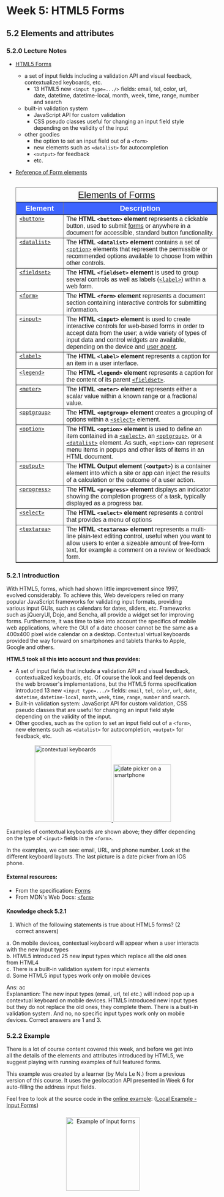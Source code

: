 # Week 5: HTML5 Forms


## 5.2 Elements and attributes


### 5.2.0 Lecture Notes

+ [HTML5 Forms](#521-introduction)
  + a set of input fields including a validation API and visual feedback, contextualized keyboards, etc.
    + 13 HTML5 new `<input type=.../>` fields: email, tel, color, url, date, datetime, datetime-local, month, week, time, range, number and search
  + built-in validation system
    + JavaScript API for custom validation
    + CSS pseudo classes useful for changing an input field style depending on the validity of the input
  + other goodies
    + the option to set an input field out of a `<form>`
    + new elements such as `<datalist>` for autocompletion
    + `<output>` for feedback
    + etc.

+ [Reference of Form elements](https://developer.mozilla.org/en-US/docs/Web/HTML/Element#Forms)<br/><br/>

  <table style="font-family: Arial,Helvetica,Sans-Serif; margin: 0 auto; width: 55vw;" cellspacing="0" cellpadding="5" border="1">
    <caption style="font-size: 1.5em; margin: 0.2em;"><a href="https://developer.mozilla.org/en-US/docs/Web/HTML/Element#Forms">Elements of Forms</a></caption>
    <thead>
    <tr style="font-size: 1.2em;">
      <th style="text-align: center; background-color: #3d64ff; color: #ffffff; width:5%;">Element</th>
      <th style="text-align: center; background-color: #3d64ff; color: #ffffff; width:40%;">Description</th>
    </tr>
    </thead>
  <tbody>
    <tr>
    <td style="vertical-align: top;"><a href="https://developer.mozilla.org/en-US/docs/Web/HTML/Element/button" title="The HTML <button> element represents a clickable button, used to submit forms or anywhere in a document for accessible, standard button functionality."><code>&lt;button&gt;</code></a></td>
    <td>The <strong>HTML <code>&lt;button&gt;</code> element</strong> represents a clickable button, used to submit <a href="https://developer.mozilla.org/en-US/docs/Learn/HTML/Forms">forms</a> or anywhere in a document for accessible, standard button functionality.</td>
    </tr>
    <tr>
    <td style="vertical-align: top;"><a href="https://developer.mozilla.org/en-US/docs/Web/HTML/Element/datalist" title="The HTML <datalist> element contains a set of <option> elements that represent the permissible or recommended options available to choose from within other controls."><code>&lt;datalist&gt;</code></a></td>
    <td>The <strong>HTML <code>&lt;datalist&gt;</code> element</strong> contains a set of <a href="https://developer.mozilla.org/en-US/docs/Web/HTML/Element/option" title="The HTML <option> element is used to define an item contained in a <select>, an <optgroup>, or a <datalist>&nbsp;element. As such,&nbsp;<option>&nbsp;can represent menu items in popups and other lists of items in an HTML document."><code>&lt;option&gt;</code></a> elements that represent the permissible or recommended options available to choose from within other controls.</td>
    </tr>
    <tr>
    <td style="vertical-align: top;"><a href="https://developer.mozilla.org/en-US/docs/Web/HTML/Element/fieldset" title="The HTML <fieldset> element is used to group several controls as well as labels (<label>) within a web form."><code>&lt;fieldset&gt;</code></a></td>
    <td>The <strong>HTML <code>&lt;fieldset&gt;</code> element</strong> is used to group several controls as well as labels (<a href="https://developer.mozilla.org/en-US/docs/Web/HTML/Element/label" title="The HTML <label> element represents a caption for an item in a user interface."><code>&lt;label&gt;</code></a>) within a web form.</td>
    </tr>
    <tr>
    <td style="vertical-align: top;"><a href="https://developer.mozilla.org/en-US/docs/Web/HTML/Element/form" title="The HTML <form> element represents a document section containing interactive controls for submitting information."><code>&lt;form&gt;</code></a></td>
    <td>The <strong>HTML <code>&lt;form&gt;</code> element</strong> represents a document section containing interactive controls for submitting information.</td>
    </tr>
    <tr>
    <td style="vertical-align: top;"><a href="https://developer.mozilla.org/en-US/docs/Web/HTML/Element/input" title="The HTML <input> element is used to create interactive controls for web-based forms in order to accept data from the user; a wide variety of types of input data and control widgets are available, depending on the device and user agent. "><code>&lt;input&gt;</code></a></td>
    <td>The <strong>HTML <code>&lt;input&gt;</code> element</strong> is used to create interactive controls for web-based forms in order to accept data from the user; a wide variety of types of input data and control widgets are available, depending on the device and <a href="https://developer.mozilla.org/en-US/docs/Glossary/user_agent">user agent</a>. </td>
    </tr>
    <tr>
    <td style="vertical-align: top;"><a href="https://developer.mozilla.org/en-US/docs/Web/HTML/Element/label" title="The HTML <label> element represents a caption for an item in a user interface."><code>&lt;label&gt;</code></a></td>
    <td>The <strong>HTML <code>&lt;label&gt;</code> element</strong> represents a caption for an item in a user interface.</td>
    </tr>
    <tr>
    <td style="vertical-align: top;"><a href="https://developer.mozilla.org/en-US/docs/Web/HTML/Element/legend" title="The HTML <legend> element represents a caption for the content of its parent <fieldset>."><code>&lt;legend&gt;</code></a></td>
    <td>The <strong>HTML <code>&lt;legend&gt;</code> element</strong> represents a caption for the content of its parent <a href="https://developer.mozilla.org/en-US/docs/Web/HTML/Element/fieldset" title="The HTML <fieldset> element is used to group several controls as well as labels (<label>) within a web form."><code>&lt;fieldset&gt;</code></a>.</td>
    </tr>
    <tr>
    <td style="vertical-align: top;"><a href="https://developer.mozilla.org/en-US/docs/Web/HTML/Element/meter" title="The HTML <meter> element represents either a scalar value within a known range or a fractional value."><code>&lt;meter&gt;</code></a></td>
    <td>The <strong>HTML <code>&lt;meter&gt;</code> element</strong> represents either a scalar value within a known range or a fractional value.</td>
    </tr>
    <tr>
    <td style="vertical-align: top;"><a href="https://developer.mozilla.org/en-US/docs/Web/HTML/Element/optgroup" title="The HTML <optgroup> element creates a grouping of options within a <select> element."><code>&lt;optgroup&gt;</code></a></td>
    <td>The <strong>HTML <code>&lt;optgroup&gt;</code> element</strong> creates a grouping of options within a <a href="https://developer.mozilla.org/en-US/docs/Web/HTML/Element/select" title="The HTML <select> element represents a control that provides a menu of options"><code>&lt;select&gt;</code></a> element.</td>
    </tr>
    <tr>
    <td style="vertical-align: top;"><a href="https://developer.mozilla.org/en-US/docs/Web/HTML/Element/option" title="The HTML <option> element is used to define an item contained in a <select>, an <optgroup>, or a <datalist>&nbsp;element. As such,&nbsp;<option>&nbsp;can represent menu items in popups and other lists of items in an HTML document."><code>&lt;option&gt;</code></a></td>
    <td>The <strong>HTML <code>&lt;option&gt;</code> element</strong> is used to define an item contained in a <a href="https://developer.mozilla.org/en-US/docs/Web/HTML/Element/select" title="The HTML <select> element represents a control that provides a menu of options"><code>&lt;select&gt;</code></a>, an <a href="https://developer.mozilla.org/en-US/docs/Web/HTML/Element/optgroup" title="The HTML <optgroup> element creates a grouping of options within a <select> element."><code>&lt;optgroup&gt;</code></a>, or a <a href="https://developer.mozilla.org/en-US/docs/Web/HTML/Element/datalist" title="The HTML <datalist> element contains a set of <option> elements that represent the permissible or recommended options available to choose from within other controls."><code>&lt;datalist&gt;</code></a>&nbsp;element. As such,&nbsp;<code>&lt;option&gt;</code>&nbsp;can represent menu items in popups and other lists of items in an HTML document.</td>
    </tr>
    <tr>
    <td style="vertical-align: top;"><a href="https://developer.mozilla.org/en-US/docs/Web/HTML/Element/output" title="The HTML Output element (<output>) is a container element into which a site or app can inject the results of a calculation or the outcome of a user action."><code>&lt;output&gt;</code></a></td>
    <td>The <strong>HTML Output element</strong> (<strong><code>&lt;output&gt;</code></strong>) is a container element into which a site or app can inject the results of a calculation or the outcome of a user action.</td>
    </tr>
    <tr>
    <td style="vertical-align: top;"><a href="https://developer.mozilla.org/en-US/docs/Web/HTML/Element/progress" title="The HTML <progress> element displays an indicator showing the completion progress of a task, typically displayed as a progress bar."><code>&lt;progress&gt;</code></a></td>
    <td>The <strong>HTML <code>&lt;progress&gt;</code> element</strong> displays an indicator showing the completion progress of a task, typically displayed as a progress bar.</td>
    </tr>
    <tr>
    <td style="vertical-align: top;"><a href="https://developer.mozilla.org/en-US/docs/Web/HTML/Element/select" title="The HTML <select> element represents a control that provides a menu of options"><code>&lt;select&gt;</code></a></td>
    <td>The <strong>HTML <code>&lt;select&gt;</code> element</strong> represents a control that provides a menu of options</td>
    </tr>
    <tr>
    <td style="vertical-align: top;"><a href="https://developer.mozilla.org/en-US/docs/Web/HTML/Element/textarea" title="The HTML <textarea> element represents a multi-line plain-text editing control, useful when you want to allow users to enter a sizeable amount of free-form text, for example a comment on a review or feedback form."><code>&lt;textarea&gt;</code></a></td>
    <td>The <strong>HTML <code>&lt;textarea&gt;</code> element</strong> represents a multi-line plain-text editing control, useful when you want to allow users to enter a sizeable amount of free-form text, for example a comment on a review or feedback form.</td>
    </tr>
  </tbody>
  </table>




### 5.2.1 Introduction

With HTML5, forms, which had shown little improvement since 1997, evolved considerably.  To achieve this, Web developers relied on many popular JavaScript frameworks for validating input formats, providing various input GUIs, such as calendars for dates, sliders, etc. Frameworks such as jQueryUI, Dojo, and Sencha, all provide a widget set for improving forms. Furthermore, it was time to take into account the specifics of mobile web applications, where the GUI of a date chooser cannot be the same as a 400x400 pixel wide calendar on a desktop. Contextual virtual keyboards provided the way forward on smartphones and tablets thanks to Apple, Google and others.

__HTML5 took all this into account and thus provides:__

+ A set of input fields that include a validation API and visual feedback, contextualized keyboards, etc. Of course the look and feel depends on the web browser's implementations, but the HTML5 forms specification introduced 13 new `<input type=.../>` fields:  `email`, `tel`, `color`, `url`, `date`, `datetime`, `datetime-local`, `month`, `week`, `time`, `range`, `number` and `search`.
+ Built-in validation system: JavaScript API for custom validation, CSS pseudo classes that are useful for changing an input field style depending on the validity of the input.
+ Other goodies, such as the option to set an input field out of a `<form>`, new elements such as `<datalist>` for autocompletion, `<output>` for feedback, etc.

<div style="margin: 0.5em; display: flex; justify-content: center; align-items: center; flex-flow: row wrap;">
  <a href="https://developer.mozilla.org/https://tinyurl.com/y4u8ud5e" ismap target="_blank">
    <img style="margin: 0.1em;" height=200 
      src  ="https://tinyurl.com/y5a9kwn5" 
      alt  ="contextual keyboards" 
      title="contextual keyboards"
    >
    <img style="margin: 0.1em;" height=150
      src  ="https://tinyurl.com/yypemwax" 
    alt    ="date picker on a smartphone"
    title  ="date picker on a smartphone"
    >
  </a>
</div>


Examples of contextual keyboards are shown above; they differ depending on the type of  `<input>` fields in the `<form>`.

In the examples, we can see: email, URL, and phone number. Look at the different keyboard layouts. The last picture is a date picker from an IOS phone.


#### External resources:

+ From the specification: [Forms](https://html.spec.whatwg.org/multipage/forms.html)
+ From MDN's Web Docs: [`<form>`](https://developer.mozilla.org/en-US/docs/Web/HTML/Element/form)


#### Knowledge check 5.2.1

1. Which of the following statements is true about HTML5 forms? (2 correct answers)

  a. On mobile devices, contextual keyboard will appear when a user interacts with the new input types<br/>
  b. HTML5 introduced 25 new input types which replace all the old ones from HTML4<br/>
  c. There is a built-in validation system for input elements<br/>
  d. Some HTML5 input types work only on mobile devices<br/>

  Ans: ac<br/>
  Explanantion: The new input types (email, url, tel etc.) will indeed pop up a contextual keyboard on mobile devices. HTML5 introduced new input types but they do not replace the old ones, they complete them. There is a built-in validation system. And no, no specific input types work only on mobile devices. Correct answers are 1 and 3.


### 5.2.2 Example

There is a lot of course content covered this week, and before we get into all the details of the elements and attributes introduced by HTML5, we suggest playing with running examples of full featured forms.

This example was created by a learner (by Mels Le N.) from a previous version of this course.
It uses the geolocation API presented in Week 6 for auto-filling the address input fields.

Feel free to look at the source code in the [online example](https://jsbin.com/sivula/edit): ([Local Example - Input Forms](src/5.2.2-example1.html))

<figure style="margin: 0.5em; text-align: center;">
  <img style="margin: 0.1em; padding-top: 0.5em; width: 20vw;"
    onclick="window.open('https://tinyurl.com/yxzho2te')"
    src    ="https://tinyurl.com/y69x4nty"
    alt    ="Example of input forms"
    title  ="Example of input forms"
  />
</figure>



